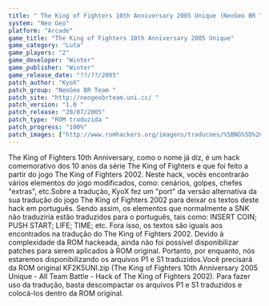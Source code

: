 ```yaml
---
title: " The King of Fighters 10th Anniversary 2005 Unique (NeoGeo BR Team)"
system: "Neo Geo"
platform: "Arcade"
game_title: "The King of Fighters 10th Anniversary 2005 Unique"
game_category: "Luta"
game_players: "2"
game_developer: "Winter"
game_publisher: "Winter"
game_release_date: "??/??/2005"
patch_author: "KyoX"
patch_group: "NeoGeo BR Team "
patch_site: "http://neogeobrteam.uni.cc/ "
patch_version: "1.0 "
patch_release: "20/07/2005"
patch_type: "ROM traduzida "
patch_progress: "100%"
patch_images: ["http://www.romhackers.org/imagens/traducoes/%5BNG%5D%20The%20King%20of%20Fighters%2010th%20Anniversary%20Unique%20-%20NGBRT%20-%20Title.png","http://www.romhackers.org/imagens/traducoes/%5BNG%5D%20The%20King%20of%20Fighters%2010th%20Anniversary%20Unique%20-%20NGBRT%20-%201.png","http://www.romhackers.org/imagens/traducoes/%5BNG%5D%20The%20King%20of%20Fighters%2010th%20Anniversary%20Unique%20-%20NGBRT%20-%202.png"]
---
```

The King of Fighters 10th Anniversary, como o nome já diz, é um hack comemorativo dos 10 anos da série The King of Fighters e que foi feito a partir do jogo The King of Fighters 2002. Neste hack, vocês encontrarão vários elementos do jogo modificados, como: cenários, golpes, chefes "extras", etc.Sobre a tradução, KyoX fez um "port" da versão alternativa da sua tradução do jogo The King of Fighters 2002 para deixar os textos deste hack em português. Sendo assim, os elementos que normalmente a SNK não traduziria estão traduzidos para o português, tais como: INSERT COIN; PUSH START; LIFE; TIME; etc. Fora isso, os textos são iguais aos encontrados na tradução do The King of Fighters 2002. Devido à complexidade da ROM hackeada, ainda não foi possível disponibilizar patches para serem aplicados à ROM original. Portanto, por enquanto, nós estaremos disponibilizando os arquivos P1 e S1 traduzidos.Você precisará da ROM original KF2K5UNI.zip (The King of Fighters 10th Anniversary 2005 Unique - All Team Battle - Hack of The King of Fighters 2002). Para fazer uso da tradução, basta descompactar os arquivos P1 e S1 traduzidos e colocá-los dentro da ROM original.